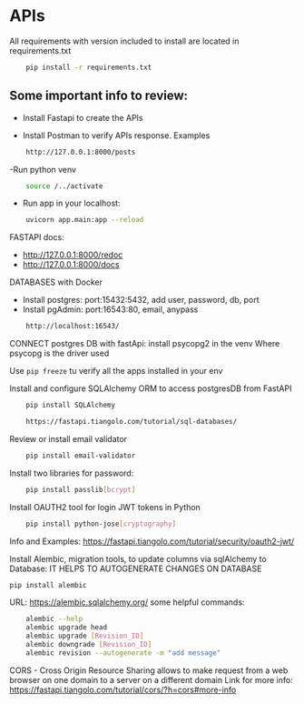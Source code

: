 # APIs
All requirements with version included to install are located in requirements.txt
```bash
    pip install -r requirements.txt
```
## Some important info to review:
- Install Fastapi to create the APIs


- Install Postman to verify APIs response. Examples
```bash
    http://127.0.0.1:8000/posts
```
-Run python venv
```bash
    source /../activate
```

- Run app in your localhost: 
```bash
    uvicorn app.main:app --reload
```

FASTAPI docs:
- http://127.0.0.1:8000/redoc
- http://127.0.0.1:8000/docs

DATABASES with Docker
- Install postgres: port:15432:5432, add user, password, db, port
- Install pgAdmin: port:16543:80, email, anypass
```bash
    http://localhost:16543/
```
CONNECT postgres DB with fastApi: install psycopg2 in the venv
Where psycopg is the driver used

Use ```pip freeze``` tu verify all the apps installed in your env

Install and configure SQLAlchemy ORM to access postgresDB from FastAPI
```bash
    pip install SQLAlchemy
```
```bash 
    https://fastapi.tiangolo.com/tutorial/sql-databases/
```
Review or install email validator
```bash
    pip install email-validator
```
Install two libraries for password:
```bash
    pip install passlib[bcrypt]
```
Install OAUTH2 tool for login JWT tokens in Python
```bash
    pip install python-jose[cryptography]
```
Info and Examples: https://fastapi.tiangolo.com/tutorial/security/oauth2-jwt/

Install Alembic, migration tools, to update columns via sqlAlchemy to Database:
IT HELPS TO AUTOGENERATE CHANGES ON DATABASE
```bash
pip install alembic
```
URL: https://alembic.sqlalchemy.org/
some helpful commands:
```bash
    alembic --help
    alembic upgrade head
    alembic upgrade [Revision_ID]
    alembic downgrade [Revision_ID]
    alembic revision --autogenerate -m "add message"
```


CORS - Cross Origin Resource Sharing allows to make request from a web browser on one domain to a server on a different domain
Link  for more info: https://fastapi.tiangolo.com/tutorial/cors/?h=cors#more-info
